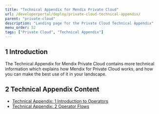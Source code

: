 ```yaml
---
title: "Technical Appendix for Mendix Private Cloud"
url: /developerportal/deploy/private-cloud-technical-appendix/
parent: "private-cloud"
description: "Landing page for the Private Cloud Technical Appendix"
menu_order: 52
tags: ["Private Cloud", "Technical Appendix"]
---
```


## 1 Introduction

The Technical Appendix for Mendix Private Cloud contains more technical information which explains how Mendix for Private Cloud works, and how you can make the best use of it in your landscape.

## 2 Technical Appendix Content

* [Technical Appendix: 1 Introduction to Operators](private-cloud-technical-appendix-01)
* [Technical Appendix: 2 Operator Flows](private-cloud-technical-appendix-02)
